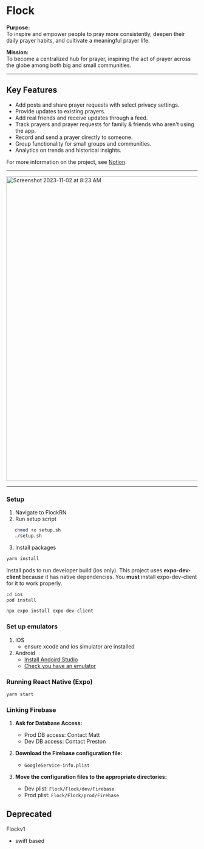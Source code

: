 # Flock  

**Purpose:**  
To inspire and empower people to pray more consistently, deepen their daily prayer habits, and cultivate a meaningful prayer life. 

**Mission:**  
To become a centralized hub for prayer, inspiring the act of prayer across the globe among both big and small communities.  

---  

## Key Features  
- Add posts and share prayer requests with select privacy settings.  
- Provide updates to existing prayers.  
- Add real friends and receive updates through a feed.  
- Track prayers and prayer requests for family & friends who aren't using the app.  
- Record and send a prayer directly to someone.  
- Group functionality for small groups and communities.  
- Analytics on trends and historical insights.  

For more information on the project, see [Notion](https://www.notion.so/7a20c472b3bc4b50b79d57fdfdf22f73?v=8703808a97b34242a8b2a00cb1456be9&pvs=4).  

---  

<img src="https://github.com/lammylol/Prayer-Calendar/assets/44993071/669810be-6829-4dfd-b5fd-41297521480b" alt="Screenshot 2023-11-02 at 8:23 AM" width="800">  

---  

### Setup  
1. Navigate to FlockRN
2. Run setup script
```bash
   chmod +x setup.sh
   ./setup.sh
```
3. Install packages
```bash
yarn install
```

Install pods to run developer build (ios only). 
This project uses **expo-dev-client** because it has native dependencies. You **must** install expo-dev-client for it to work properly.
```bash
cd ios
pod install
```
```bash
npx expo install expo-dev-client
```

### Set up emulators
1. IOS
   - ensure xcode and ios simulator are installed
2. Android
   - [Install Andoird Studio](https://developer.android.com/studio)
   - [Check you have an emulator](https://docs.expo.dev/workflow/android-studio-emulator/)

### Running React Native (Expo)
```bash
yarn start
```


### Linking Firebase  
1. **Ask for Database Access:**  
   - Prod DB access: Contact Matt  
   - Dev DB access: Contact Preston  

2. **Download the Firebase configuration file:**  
   - `GoogleService-info.plist`  

3. **Move the configuration files to the appropriate directories:**  
   - Dev plist: `Flock/Flock/dev/Firebase`  
   - Prod plist: `Flock/Flock/prod/Firebase`  

## Deprecated
Flockv1
- swift based 
